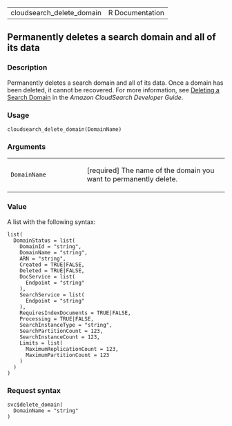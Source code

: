 <table style="width: 100%;">
<tbody>
<tr class="odd">
<td>cloudsearch_delete_domain</td>
<td style="text-align: right;">R Documentation</td>
</tr>
</tbody>
</table>

## Permanently deletes a search domain and all of its data

### Description

Permanently deletes a search domain and all of its data. Once a domain
has been deleted, it cannot be recovered. For more information, see <a
href="https://docs.aws.amazon.com/cloudsearch/latest/developerguide/deleting-domains.html"
target="_blank">Deleting a Search Domain</a> in the *Amazon CloudSearch
Developer Guide*.

### Usage

    cloudsearch_delete_domain(DomainName)

### Arguments

<table>
<colgroup>
<col style="width: 35%" />
<col style="width: 65%" />
</colgroup>
<tbody>
<tr class="odd">
<td><code
id="cloudsearch_delete_domain_:_DomainName">DomainName</code></td>
<td><p>[required] The name of the domain you want to permanently
delete.</p></td>
</tr>
</tbody>
</table>

### Value

A list with the following syntax:

    list(
      DomainStatus = list(
        DomainId = "string",
        DomainName = "string",
        ARN = "string",
        Created = TRUE|FALSE,
        Deleted = TRUE|FALSE,
        DocService = list(
          Endpoint = "string"
        ),
        SearchService = list(
          Endpoint = "string"
        ),
        RequiresIndexDocuments = TRUE|FALSE,
        Processing = TRUE|FALSE,
        SearchInstanceType = "string",
        SearchPartitionCount = 123,
        SearchInstanceCount = 123,
        Limits = list(
          MaximumReplicationCount = 123,
          MaximumPartitionCount = 123
        )
      )
    )

### Request syntax

    svc$delete_domain(
      DomainName = "string"
    )
